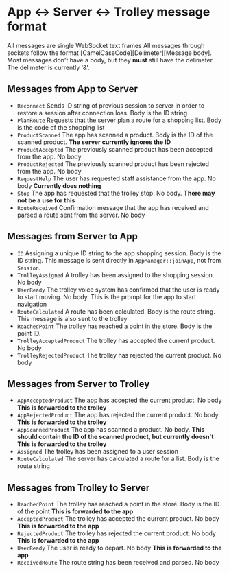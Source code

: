 # App <-> Server <-> Trolley message format

All messages are single WebSocket text frames
All messages through sockets follow the format [CamelCaseCode][Delimeter][Message body].
Most messages don't have a body, but they **must** still have the delimeter.
The delimeter is currently '&'.

## Messages from App to Server
 
- `Reconnect` Sends ID string of previous session to server in order to restore a session after connection loss. Body is the ID string
- `PlanRoute` Requests that the server plan a route for a shopping list. Body is the code of the shopping list
- `ProductScanned` The app has scanned a product. Body is the ID of the scanned product. **The server currently ignores the ID**
- `ProductAccepted` The previously scanned product has been accepted from the app. No body
- `ProductRejected` The previously scanned product has been rejected from the app. No body
- `RequestHelp` The user has requested staff assistance from the app. No body **Currently does nothing**
- `Stop` The app has requested that the trolley stop. No body. **There may not be a use for this**
- `RouteReceived` Confirmation message that the app has received and parsed a route sent from the server. No body

## Messages from Server to App

- `ID` Assigning a unique ID string to the app shopping session. Body is the ID string. This message is sent directly in `AppManager::joinApp`, not from `Session`.
- `TrolleyAssigned` A trolley has been assigned to the shopping session. No body
- `UserReady` The trolley voice system has confirmed that the user is ready to start moving. No body. This is the prompt for the app to start navigation
- `RouteCalculated` A route has been calculated. Body is the route string. This message is also sent to the trolley
- `ReachedPoint` The trolley has reached a point in the store. Body is the point ID.
- `TrolleyAcceptedProduct` The trolley has accepted the current product. No body
- `TrolleyRejectedProduct` The trolley has rejected the current product. No body 

## Messages from Server to Trolley

- `AppAcceptedProduct` The app has accepted the current product. No body **This is forwarded to the trolley**
- `AppRejectedProduct` The app has rejected the current product. No body **This is forwarded to the trolley**
- `AppScannedProduct` The app has scanned a product. No body. **This should contain the ID of the scanned product, but currently doesn't** **This is forwarded to the trolley**
- `Assigned` The trolley has been assigned to a user session
- `RouteCalculated` The server has calculated a route for a list. Body is the route string

## Messages from Trolley to Server

- `ReachedPoint` The trolley has reached a point in the store. Body is the ID of the point **This is forwarded to the app**
- `AcceptedProduct` The trolley has accepted the current product. No body **This is forwarded to the app**
- `RejectedProduct` The trolley has rejected the current product. No body **This is forwarded to the app**
- `UserReady` The user is ready to depart. No body **This is forwarded to the app**
- `ReceivedRoute` The route string has been received and parsed. No body

